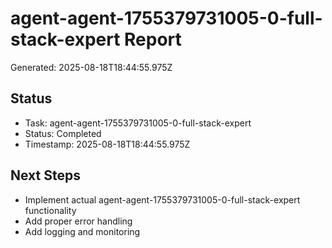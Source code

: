 # agent-agent-1755379731005-0-full-stack-expert Report

Generated: 2025-08-18T18:44:55.975Z

## Status
- Task: agent-agent-1755379731005-0-full-stack-expert
- Status: Completed
- Timestamp: 2025-08-18T18:44:55.975Z

## Next Steps
- Implement actual agent-agent-1755379731005-0-full-stack-expert functionality
- Add proper error handling
- Add logging and monitoring
